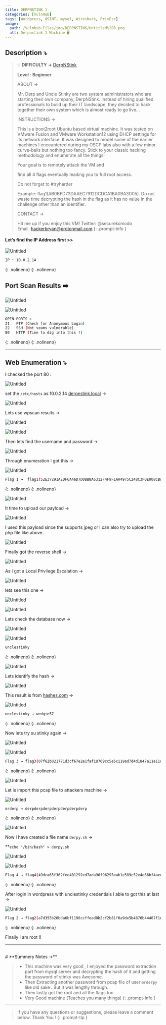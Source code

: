 ```yaml
---
title: DERPNSTINK 1
categories: [VulnHub]
tags: [Wordpress, OSINT, mysql, Wireshark, PrivEsc]
image:
  path: /Vulnhub-Files/img/DERPNSTINK/Untitled%203.png
  alt: Derpnstink 1 Machine 🖥️
---
```


## **Description ⤵️**


>💡 **DIFFICULTY →** [DerpNStink](https://www.vulnhub.com/entry/derpnstink-1,221/)
>
>**Level** : **Beginner**
>
>ABOUT →
>
>Mr. Derp and Uncle Stinky are two system administrators who are starting their own company, DerpNStink. Instead of hiring qualified professionals to build up their IT landscape, they decided to hack together their own system which is almost ready to go live...
>
>INSTRUCTIONS →
>
>This is a boot2root Ubuntu based virtual machine. It was tested on VMware Fusion and VMware Workstation12 using DHCP settings for its network interface. It was designed to model some of the earlier machines I encountered during my OSCP labs also with a few minor curve-balls but nothing too fancy. Stick to your classic hacking methodology and enumerate all the things!
>
>Your goal is to remotely attack the VM and
>
>find all 4 flags eventually leading you to full root access.
>
>Do not forget to #tryharder
>
>Example: flag1(AB0BFD73DAAEC7912DCDCA1BA0BA3D05). Do not waste time decrypting the hash in the flag as it has no value in the challenge other than an identifier.
>
>CONTACT →
>
>Hit me up if you enjoy this VM! Twitter: @securekomodo Email: hackerbryan@protonmail.com
{: .prompt-info }

#### **Let’s find the IP Address first >>**

![Untitled](/Vulnhub-Files/img/DERPNSTINK/Untitled.png)

```bash
IP : 10.0.2.14
```
{: .nolineno}
{: .nolineno}

## Port Scan Results ➡️

![Untitled](/Vulnhub-Files/img/DERPNSTINK/Untitled%201.png)

![Untitled](/Vulnhub-Files/img/DERPNSTINK/Untitled%202.png)

```bash
OPEN PORTS >
21   FTP (Check for Anonymous Login)
22   SSH (Not seams vulnerable)
80   HTTP (Time to dig into this !)
```
{: .nolineno}
{: .nolineno}

---

## Web Enumeration ⤵️

I checked the port 80 :

![Untitled](/Vulnhub-Files/img/DERPNSTINK/Untitled%203.png)

set the `/etc/hosts` as 10.0.2.14 [derpnstink.local](http://derpnstink.local/) →

![Untitled](/Vulnhub-Files/img/DERPNSTINK/Untitled%204.png)

Lets use wpscan results →

![Untitled](/Vulnhub-Files/img/DERPNSTINK/Untitled%205.png)

![Untitled](/Vulnhub-Files/img/DERPNSTINK/Untitled%206.png)

Then lets find the username and password →

![Untitled](/Vulnhub-Files/img/DERPNSTINK/Untitled%207.png)

Through enumeration I got this →

![Untitled](/Vulnhub-Files/img/DERPNSTINK/Untitled%209.png)

```bash
Flag 1 →  flag1(52E37291AEDF6A46D7D0BB8A6312F4F9F1AA4975C248C3F0E008CBA09D6E9166)
```
{: .nolineno}
{: .nolineno}

![Untitled](/Vulnhub-Files/img/DERPNSTINK/Untitled%2010.png)

It time to upload our payload →

![Untitled](/Vulnhub-Files/img/DERPNSTINK/Untitled%2011.png)

I used this payload since the supports jpeg or I can also try to upload the php file like above.

![Untitled](/Vulnhub-Files/img/DERPNSTINK/Untitled%208.png)

Finally got the reverse shell → 

![Untitled](/Vulnhub-Files/img/DERPNSTINK/Untitled%2012.png)

As I got a Local Privilege Escalation →

![Untitled](/Vulnhub-Files/img/DERPNSTINK/Untitled%2013.png)

lets see this one →

![Untitled](/Vulnhub-Files/img/DERPNSTINK/Untitled%2014.png)

![Untitled](/Vulnhub-Files/img/DERPNSTINK/Untitled%2015.png)

Lets check the database now →

![Untitled](/Vulnhub-Files/img/DERPNSTINK/Untitled%2016.png)

![Untitled](/Vulnhub-Files/img/DERPNSTINK/Untitled%2017.png)

```bash
unclestinky
```
{: .nolineno}
{: .nolineno}

![Untitled](/Vulnhub-Files/img/DERPNSTINK/Untitled%2018.png)

Lets identify the hash →

![Untitled](/Vulnhub-Files/img/DERPNSTINK/Untitled%2019.png)

This result is from [hashes.com](http://hashes.com/)  →

![Untitled](/Vulnhub-Files/img/DERPNSTINK/Untitled%2020.png)

```bash
unclestinky → wedgie57
```
{: .nolineno}
{: .nolineno}

Now lets try su stinky again →

![Untitled](/Vulnhub-Files/img/DERPNSTINK/Untitled%2021.png)

![Untitled](/Vulnhub-Files/img/DERPNSTINK/Untitled%2022.png)

```bash
Flag 3 → flag3(07f62b021771d3cf67e2e1faf18769cc5e5c119ad7d4d1847a11e11d6d5a7ecb)
```
{: .nolineno}
{: .nolineno}

![Untitled](/Vulnhub-Files/img/DERPNSTINK/Untitled%2023.png)

Let is import this pcap file to attackers machine →

![Untitled](/Vulnhub-Files/img/DERPNSTINK/Untitled%2024.png)

```bash
mrderp → derpderpderpderpderpderpderp
```
{: .nolineno}
{: .nolineno}

![Untitled](/Vulnhub-Files/img/DERPNSTINK/Untitled%2025.png)

Now I have created a file name `derpy.sh` →

**`echo "/bin/bash" > derpy.sh`

![Untitled](/Vulnhub-Files/img/DERPNSTINK/Untitled%2026.png)

![Untitled](/Vulnhub-Files/img/DERPNSTINK/Untitled%2027.png)

```bash
Flag 4 → flag4(49dca65f362fee401292ed7ada96f96295eab1e589c52e4e66bf4aedda715fdd)
```
{: .nolineno}
{: .nolineno}

After login in wordpress with unclestinky credentials I able to got this at last →

![Untitled](/Vulnhub-Files/img/DERPNSTINK/Untitled%2028.png)

```bash
Flag 2 → flag2(a7d355b26bda6bf1196ccffead0b2cf2b81f0a9de5b4876b44407f1dc07e51e6)
```
{: .nolineno}
{: .nolineno}

Finally I am root !!
<br>
<hr>
<br>
# **Summery Notes →**

>
> - This machine was very good , I enjoyed the password extraction part from mysql server and decrypting the hash of it and getting the password of stinky was Awesome.
> - Then Extracting another password from pcap file of user `mrderpy` like old sake . But it was lengthy through.
> - Then lastly got the root and all the flags too.
> - Very Good machine (Teaches you many things)
{: .prompt-info }

<hr>

> If you have any questions or suggestions, please leave a comment below.
Thank You ! 
{: .prompt-tip }